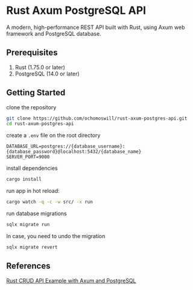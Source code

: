 # Rust Axum PostgreSQL API

A modern, high-performance REST API built with Rust, using Axum web framework and PostgreSQL database.

## Prerequisites

1. Rust (1.75.0 or later)
2. PostgreSQL (14.0 or later)

## Getting Started
clone the repository
```bash
git clone https://github.com/ochomoswill/rust-axum-postgres-api.git
cd rust-axum-postgres-api
```
create a `.env` file on the root directory

```dotenv
DATABASE_URL=postgres://{database_username}:{database_password}@localhost:5432/{database_name}
SERVER_PORT=9000
```

install dependencies
```bash
cargo install
```

run app in hot reload:
```bash
cargo watch -q -c -w src/ -x run
```

run database migrations
```bash
sqlx migrate run
```

In case, you need to undo the migration
```bash
sqlx migrate revert
```

## References
[Rust CRUD API Example with Axum and PostgreSQL](https://codevoweb.com/rust-crud-api-example-with-axum-and-postgresql/)